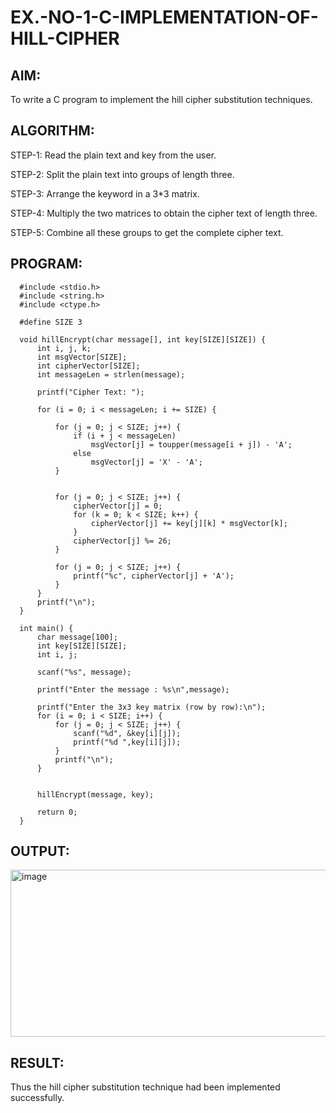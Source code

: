 # EX.-NO-1-C-IMPLEMENTATION-OF-HILL-CIPHER

## AIM:
To write a C program to implement the hill cipher substitution techniques.

## ALGORITHM:

STEP-1: Read the plain text and key from the user.

STEP-2: Split the plain text into groups of length three.

STEP-3: Arrange the keyword in a 3*3 matrix.

STEP-4: Multiply the two matrices to obtain the cipher text of length three.

STEP-5: Combine all these groups to get the complete cipher text.

## PROGRAM: 
```
  #include <stdio.h>
  #include <string.h>
  #include <ctype.h>
  
  #define SIZE 3
  
  void hillEncrypt(char message[], int key[SIZE][SIZE]) {
      int i, j, k;
      int msgVector[SIZE];     
      int cipherVector[SIZE]; 
      int messageLen = strlen(message);
  
      printf("Cipher Text: ");
  
      for (i = 0; i < messageLen; i += SIZE) {
        
          for (j = 0; j < SIZE; j++) {
              if (i + j < messageLen)
                  msgVector[j] = toupper(message[i + j]) - 'A';
              else
                  msgVector[j] = 'X' - 'A';  
          }
  
       
          for (j = 0; j < SIZE; j++) {
              cipherVector[j] = 0;
              for (k = 0; k < SIZE; k++) {
                  cipherVector[j] += key[j][k] * msgVector[k];
              }
              cipherVector[j] %= 26;
          }
  
          for (j = 0; j < SIZE; j++) {
              printf("%c", cipherVector[j] + 'A');
          }
      }
      printf("\n");
  }
  
  int main() {
      char message[100];
      int key[SIZE][SIZE]; 
      int i, j;
  
      scanf("%s", message);
      
      printf("Enter the message : %s\n",message);
  
      printf("Enter the 3x3 key matrix (row by row):\n");
      for (i = 0; i < SIZE; i++) {
          for (j = 0; j < SIZE; j++) {
              scanf("%d", &key[i][j]);
              printf("%d ",key[i][j]);
          }
          printf("\n");
      }
  
  
      hillEncrypt(message, key);
  
      return 0;
  }
```
## OUTPUT:
<img width="623" height="267" alt="image" src="https://github.com/user-attachments/assets/3b05d9f5-5841-4e17-a15b-653d70b37b49" />

## RESULT:
  Thus the hill cipher substitution technique had been implemented successfully.

